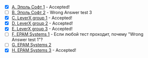 - [x] [A. Эполь Софт 1](A) - Accepted!
- [ ] [B. Эполь Софт 2](B) - Wrong Answer test 3
- [x] [C. LeverX group 1](C) - Accepted!
- [x] [D. LeverX group 2](D) - Accepted!
- [x] [E. LeverX group 3](E) - Accepted!
- [ ] [F. EPAM Systems 1](F) - Если любой тест проходит, почему "Wrong Answer test 1"?
- [ ] [G. EPAM Systems 2](G)
- [x] [H. EPAM Systems 3](H) - Accepted!
